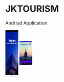 # JKTOURISM
Andriod Application

</hr>
 <img align="center" src="1.jpg" alt="UI" height="150" width="40" />
 <img align="center" src="2.jpg" alt="_ansuman_behera_/" height="80" width="40" />

